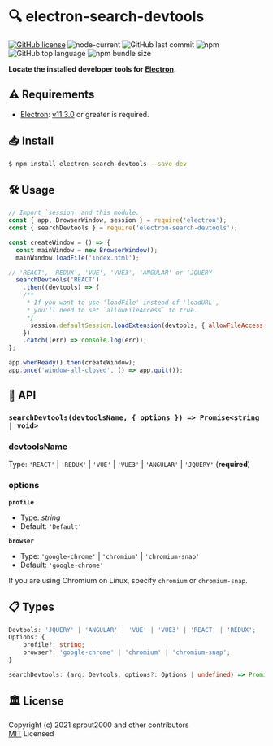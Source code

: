 # :mag: electron-search-devtools

[![GitHub license](https://img.shields.io/github/license/sprout2000/electron-search-devtools)](https://github.com/sprout2000/electron-search-devtools/blob/master/LICENSE.md)
![node-current](https://img.shields.io/node/v/electron-search-devtools)
![GitHub last commit](https://img.shields.io/github/last-commit/sprout2000/electron-search-devtools)
![npm](https://img.shields.io/npm/dt/electron-search-devtools)
![GitHub top language](https://img.shields.io/github/languages/top/sprout2000/electron-search-devtools)
![npm bundle size](https://img.shields.io/bundlephobia/minzip/electron-search-devtools)

**Locate the installed developer tools for [Electron](https://www.electronjs.org/).**

## :warning: Requirements

- [Electron](https://www.electronjs.org/): [v11.3.0](https://www.electronjs.org/releases/stable?version=11&page=3#11.3.0) or greater is required.

## :inbox_tray: Install

```sh
$ npm install electron-search-devtools --save-dev
```

## :hammer_and_wrench: Usage

```javascript
// Import `session` and this module.
const { app, BrowserWindow, session } = require('electron');
const { searchDevtools } = require('electron-search-devtools');

const createWindow = () => {
  const mainWindow = new BrowserWindow();
  mainWindow.loadFile('index.html');

// 'REACT', 'REDUX', 'VUE', 'VUE3', 'ANGULAR' or 'JQUERY'
  searchDevtools('REACT')
    .then((devtools) => {
    /**
     * If you want to use 'loadFile' instead of 'loadURL',
     * you'll need to set `allowFileAccess` to true.
     */
      session.defaultSession.loadExtension(devtools, { allowFileAccess: true });
    })
    .catch((err) => console.log(err));
};

app.whenReady().then(createWindow);
app.once('window-all-closed', () => app.quit());
```

## :green_book: API

### `searchDevtools(devtoolsName, { options }) => Promise<string | void>`

### devtoolsName

Type: `'REACT'` | `'REDUX'` | `'VUE'` | `'VUE3'` | `'ANGULAR'` | `'JQUERY'` (**required**)

### options

**`profile`**
- Type: _string_
- Default: `'Default'`

**`browser`**
- Type: `'google-chrome'` | `'chromium'` | `'chromium-snap'`
- Default: `'google-chrome'`

If you are using Chromium on Linux, specify `chromium` or `chromium-snap`.


## :clipboard: Types

```typescript
Devtools: 'JQUERY' | 'ANGULAR' | 'VUE' | 'VUE3' | 'REACT' | 'REDUX';
Options: {
    profile?: string;
    browser?: 'google-chrome' | 'chromium' | 'chromium-snap';
}

searchDevtools: (arg: Devtools, options?: Options | undefined) => Promise<string | void>;
```

## :classical_building: License

Copyright (c) 2021 sprout2000 and other contributors  
[MIT](https://github.com/sprout2000/electron-search-devtools/blob/master/LICENSE.md) Licensed
